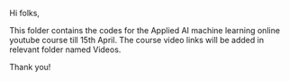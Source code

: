 Hi folks,

This folder contains the codes for the Applied AI machine learning online youtube course till 15th April. The course video links will be added in relevant folder named Videos.

Thank you!
